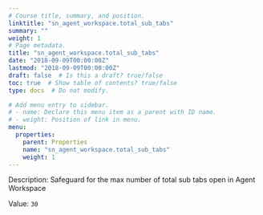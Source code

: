 ```yaml
---
# Course title, summary, and position.
linktitle: "sn_agent_workspace.total_sub_tabs"
summary: ""
weight: 1
# Page metadata.
title: "sn_agent_workspace.total_sub_tabs"
date: "2018-09-09T00:00:00Z"
lastmod: "2018-09-09T00:00:00Z"
draft: false  # Is this a draft? true/false
toc: true  # Show table of contents? true/false
type: docs  # Do not modify.

# Add menu entry to sidebar.
# - name: Declare this menu item as a parent with ID name.
# - weight: Position of link in menu.
menu:
  properties:
    parent: Properties
    name: "sn_agent_workspace.total_sub_tabs"
    weight: 1
---
```


Description: Safeguard for the max number of total sub tabs open in Agent Workspace


Value: `30`